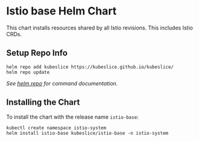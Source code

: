 # Istio base Helm Chart

This chart installs resources shared by all Istio revisions. This includes Istio CRDs.

## Setup Repo Info

```console
helm repo add kubeslice https://kubeslice.github.io/kubeslice/
helm repo update
```

_See [helm repo](https://helm.sh/docs/helm/helm_repo/) for command documentation._

## Installing the Chart

To install the chart with the release name `istio-base`:

```console
kubectl create namespace istio-system
helm install istio-base kubeslice/istio-base -n istio-system
```

